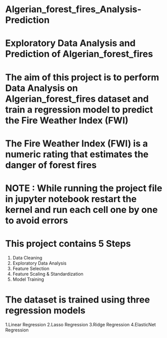 # Algerian_forest_fires_Analysis-Prediction

# Exploratory Data Analysis and Prediction of Algerian_forest_fires

# The aim of this project is to perform Data Analysis on Algerian_forest_fires dataset and  train a regression model to predict the Fire Weather Index (FWI) 

# The Fire Weather Index (FWI) is a numeric rating that estimates the danger of forest fires

# NOTE : While running the project file in jupyter notebook restart the kernel and run each cell one by one to avoid errors

# This project contains 5 Steps
1. Data Cleaning
2. Exploratory Data Analysis
3. Feature Selection
4. Feature Scaling & Standardization
5. Model Training

# The dataset is trained using three regression models
1.Linear Regression
2.Lasso Regression
3.Ridge Regression
4.ElasticNet Regression
